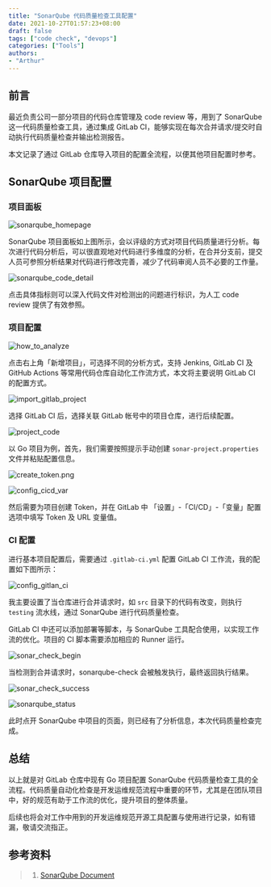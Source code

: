 ```yaml
---
title: "SonarQube 代码质量检查工具配置"
date: 2021-10-27T01:57:23+08:00
draft: false
tags: ["code check", "devops"]
categories: ["Tools"]
authors:
- "Arthur"
---
```


## 前言

最近负责公司一部分项目的代码仓库管理及 code review 等，用到了 SonarQube 这一代码质量检查工具，通过集成 GitLab CI，能够实现在每次合并请求/提交时自动执行代码质量检查并输出检测报告。

本文记录了通过 GitLab 仓库导入项目的配置全流程，以便其他项目配置时参考。

## SonarQube 项目配置

### 项目面板

![sonarqube_homepage](https://cdn.jsdelivr.net/gh/pseudoyu/image-hosting@master/images/sonarqube_homepage.png)

SonarQube 项目面板如上图所示，会以评级的方式对项目代码质量进行分析。每次进行代码分析后，可以很直观地对代码进行多维度的分析，在合并分支前，提交人员可参照分析结果对代码进行修改完善，减少了代码审阅人员不必要的工作量。

![sonarqube_code_detail](https://cdn.jsdelivr.net/gh/pseudoyu/image-hosting@master/images/sonarqube_code_detail.png)

点击具体指标则可以深入代码文件对检测出的问题进行标识，为人工 code review 提供了有效参照。

### 项目配置

![how_to_analyze](https://cdn.jsdelivr.net/gh/pseudoyu/image-hosting@master/images/how_to_analyze.png)

点击右上角「新增项目」，可选择不同的分析方式，支持 Jenkins, GitLab CI 及 GitHub Actions 等常用代码仓库自动化工作流方式，本文将主要说明 GitLab CI 的配置方式。

![import_gitlab_project](https://cdn.jsdelivr.net/gh/pseudoyu/image-hosting@master/images/import_gitlab_project.png)

选择 GitLab CI 后，选择关联 GitLab 帐号中的项目仓库，进行后续配置。

![project_code](https://cdn.jsdelivr.net/gh/pseudoyu/image-hosting@master/images/project_code.png)

以 Go 项目为例，首先，我们需要按照提示手动创建 `sonar-project.properties` 文件并粘贴配置信息。

![create_token.png](https://cdn.jsdelivr.net/gh/pseudoyu/image-hosting@master/images/create_token.png.png)

![config_cicd_var](https://cdn.jsdelivr.net/gh/pseudoyu/image-hosting@master/images/config_cicd_var.png)

然后需要为项目创建 Token，并在 GitLab 中 「设置」-「CI/CD」-「变量」配置选项中填写 Token 及 URL 变量值。

### CI 配置

进行基本项目配置后，需要通过 `.gitlab-ci.yml` 配置 GitLab CI 工作流，我的配置如下图所示：

![config_gitlan_ci](https://cdn.jsdelivr.net/gh/pseudoyu/image-hosting@master/images/config_gitlan_ci.png)

我主要设置了当仓库进行合并请求时，如 `src` 目录下的代码有改变，则执行 `testing` 流水线，通过 SonarQube 进行代码质量检查。

GitLab CI 中还可以添加部署等脚本，与 SonarQube 工具配合使用，以实现工作流的优化。项目的 CI 脚本需要添加相应的 Runner 运行。

![sonar_check_begin](https://cdn.jsdelivr.net/gh/pseudoyu/image-hosting@master/images/sonar_check_begin.png)

当检测到合并请求时，sonarqube-check 会被触发执行，最终返回执行结果。

![sonar_check_success](https://cdn.jsdelivr.net/gh/pseudoyu/image-hosting@master/images/sonar_check_success.png)

![sonarqube_status](https://cdn.jsdelivr.net/gh/pseudoyu/image-hosting@master/images/sonarqube_status.png)

此时点开 SonarQube 中项目的页面，则已经有了分析信息，本次代码质量检查完成。

## 总结

以上就是对 GitLab 仓库中现有 Go 项目配置 SonarQube 代码质量检查工具的全流程。代码质量自动化检查是开发运维规范流程中重要的环节，尤其是在团队项目中，好的规范有助于工作流的优化，提升项目的整体质量。

后续也将会对工作中用到的开发运维规范开源工具配置与使用进行记录，如有错漏，敬请交流指正。

## 参考资料

> 1. [SonarQube Document](https://docs.sonarqube.org/latest/)